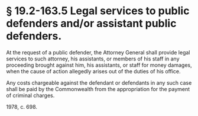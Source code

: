 # § 19.2-163.5 Legal services to public defenders and/or assistant public defenders.

<p>At the request of a public defender, the Attorney General shall provide legal services to such attorney, his assistants, or members of his staff in any proceeding brought against him, his assistants, or staff for money damages, when the cause of action allegedly arises out of the duties of his office.</p><p>Any costs chargeable against the defendant or defendants in any such case shall be paid by the Commonwealth from the appropriation for the payment of criminal charges.</p><p>1978, c. 698.</p>